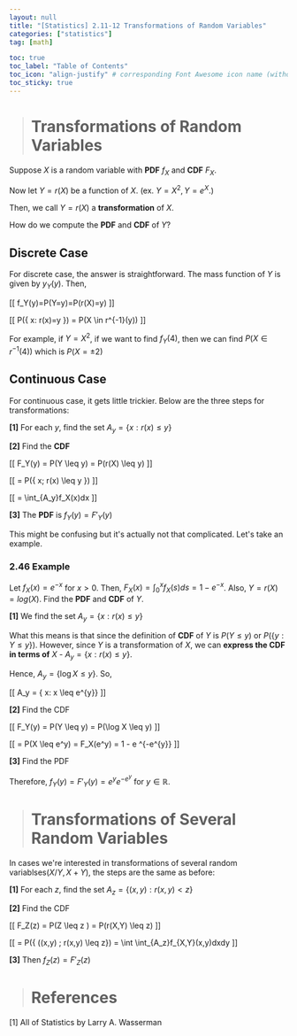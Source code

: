 ```yaml
---
layout: null
title: "[Statistics] 2.11-12 Transformations of Random Variables"
categories: ["statistics"]
tag: [math]

toc: true
toc_label: "Table of Contents"
toc_icon: "align-justify" # corresponding Font Awesome icon name (without fa prefix)
toc_sticky: true
---
```


> # Transformations of Random Variables

Suppose $X$ is a random variable with **PDF** $f_X$ and **CDF** $F_X$.

Now let $Y=r(X)$ be a function of $X$. (ex. $Y=X^2, Y=e^X$.)

Then, we call $Y=r(X)$ a **transformation** of $X$.

How do we compute the **PDF** and **CDF** of $Y$?

## Discrete Case

For discrete case, the answer is straightforward. The mass function of $Y$ is given by $y_Y(y)$. Then,

\[[ f_Y(y)=P(Y=y)=P(r(X)=y) \]]

\[[ P(\{ x: r(x)=y \}) = P(X \in r^{-1}(y)) \]]

For example, if $Y=X^2$, if we want to find $f_Y(4)$, then we can find $P(X \in r^{-1}(4))$ which is $P(X=\pm 2)$

## Continuous Case

For continuous case, it gets little trickier. Below are the three steps for transformations:

**[1]** For each $y$, find the set $A_y = \{ x: r(x) \leq y \}$

**[2]** Find the **CDF**

\[[ F_Y(y) = P(Y \leq y) = P(r(X) \leq y) \]]

\[[ = P(\{ x; r(x) \leq y \}) \]]

\[[ = \int_{A_y}f_X(x)dx \]]

**[3]** The **PDF** is $f_Y(y) = F'_Y(y)$

This might be confusing but it's actually not that complicated. Let's take an example.

### 2.46 Example

Let $f_X(x) = e^{-x}$ for $x > 0$. Then, $F_X(x) = \int_0^x f_X(s)ds=1-e^{-x}$. Also, $Y=r(X)=log(X)$. Find the **PDF** and **CDF** of $Y$.

**[1]** We find the set $A_y = \{ x: r(x) \leq y  \}$

What this means is that since the definition of **CDF** of $Y$ is $P(Y \leq y)$ or $P(\{ y: Y \leq y  \})$. However, since $Y$ is a transformation of $X$, we can **express the CDF in terms of** $X$ - $A_y = \{ x: r(x) \leq y \}$.

Hence, $A_y=\{ \log X \leq y\}$. So,

\[[ A_y = \{ x: x \leq e^{y}\} \]]

**[2]** Find the CDF

\[[ F_Y(y) = P(Y \leq y) = P(\log X \leq y) \]]

\[[ = P(X \leq e^y) = F_X(e^y) = 1 - e ^{-e^{y}} \]]

**[3]** Find the PDF

Therefore, $f_Y(y) = F'_Y(y) = e^ye^{-e^y}$ for $y \in \mathbb{R}$.

> # Transformations of Several Random Variables

In cases we're interested in transformations of several random variablses($X/Y, X+Y$), the steps are the same as before:

**[1]** For each $z$, find the set $A_z = \{ (x,y):r(x,y)<z \}$

**[2]** Find the CDF

\[[ F_Z(z) = P(Z \leq z ) = P(r(X,Y) \leq z) \]]

\[[ = P(\{ ((x,y) ; r(x,y) \leq z\}) = \int \int_{A_z}f_{X,Y}(x,y)dxdy \]]

**[3]** Then $f_Z(z) = F'_Z(z)$

> # References

[1] All of Statistics by Larry A. Wasserman

